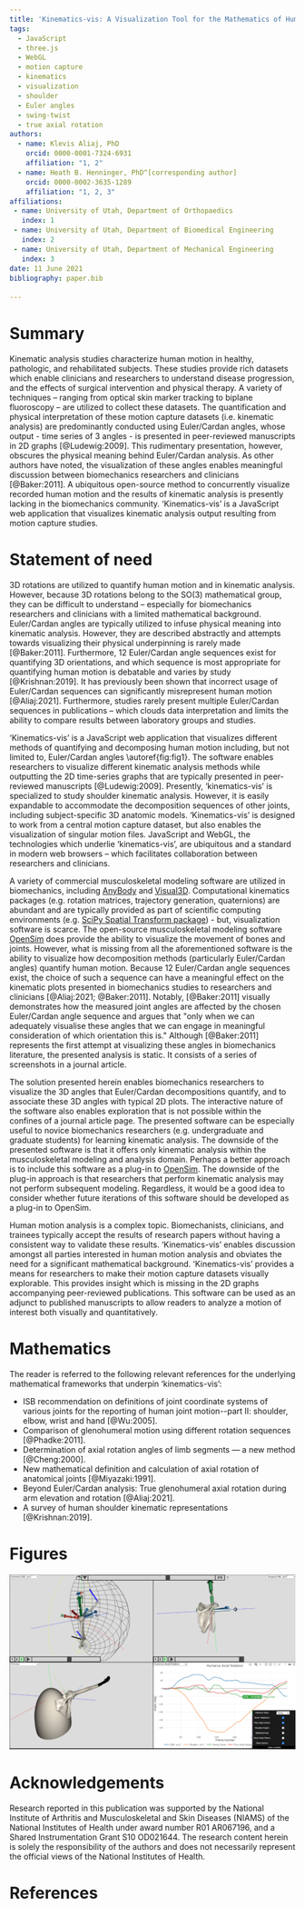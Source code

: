 ```yaml
---
title: 'Kinematics-vis: A Visualization Tool for the Mathematics of Human Motion'
tags:
  - JavaScript
  - three.js
  - WebGL
  - motion capture
  - kinematics
  - visualization
  - shoulder
  - Euler angles
  - swing-twist
  - true axial rotation
authors:
  - name: Klevis Aliaj, PhD
    orcid: 0000-0001-7324-6931
    affiliation: "1, 2"
  - name: Heath B. Henninger, PhD^[corresponding author]
    orcid: 0000-0002-3635-1289
    affiliation: "1, 2, 3"
affiliations:
 - name: University of Utah, Department of Orthopaedics
   index: 1
 - name: University of Utah, Department of Biomedical Engineering
   index: 2
 - name: University of Utah, Department of Mechanical Engineering
   index: 3
date: 11 June 2021
bibliography: paper.bib

---
```


# Summary

Kinematic analysis studies characterize human motion in healthy, pathologic, and rehabilitated subjects. These studies provide rich datasets which enable clinicians and researchers to understand disease progression, and the effects of surgical intervention and physical therapy. A variety of techniques – ranging from optical skin marker tracking to biplane fluoroscopy – are utilized to collect these datasets. The quantification and physical interpretation of these motion capture datasets (i.e. kinematic analysis) are predominantly conducted using Euler/Cardan angles, whose output - time series of 3 angles - is presented in peer-reviewed manuscripts in 2D graphs [@Ludewig:2009]. This rudimentary presentation, however, obscures the physical meaning behind Euler/Cardan analysis. As other authors have noted, the visualization of these angles enables meaningful discussion between biomechanics researchers and clinicians [@Baker:2011].  A ubiquitous open-source method to concurrently visualize recorded human motion and the results of kinematic analysis is presently lacking in the biomechanics community. ‘Kinematics-vis’ is a JavaScript web application that visualizes kinematic analysis output resulting from motion capture studies.


# Statement of need

3D rotations are utilized to quantify human motion and in kinematic analysis. However, because 3D rotations belong to the SO(3) mathematical group, they can be difficult to understand – especially for biomechanics researchers and clinicians with a limited mathematical background. Euler/Cardan angles are typically utilized to infuse physical meaning into kinematic analysis. However, they are described abstractly and attempts towards visualizing their physical underpinning is rarely made [@Baker:2011]. Furthermore, 12 Euler/Cardan angle sequences exist for quantifying 3D orientations, and which sequence is most appropriate for quantifying human motion is debatable and varies by study [@Krishnan:2019]. It has previously been shown that incorrect usage of Euler/Cardan sequences can significantly misrepresent human motion [@Aliaj:2021]. Furthermore, studies rarely present multiple Euler/Cardan sequences in publications – which clouds data interpretation and limits the ability to compare results between laboratory groups and studies.

‘Kinematics-vis’ is a JavaScript web application that visualizes different methods of quantifying and decomposing human motion including, but not limited to, Euler/Cardan angles \autoref{fig:fig1}. The software enables researchers to visualize different kinematic analysis methods while outputting the 2D time-series graphs that are typically presented in peer-reviewed manuscripts [@Ludewig:2009]. Presently, ‘kinematics-vis’ is specialized to study shoulder kinematic analysis. However, it is easily expandable to accommodate the decomposition sequences of other joints, including subject-specific 3D anatomic models. ‘Kinematics-vis’ is designed to work from a central motion capture dataset, but also enables the visualization of singular motion files. JavaScript and WebGL, the technologies which underlie ‘kinematics-vis’, are ubiquitous and a standard in modern web browsers – which facilitates collaboration between researchers and clinicians.

A variety of commercial musculoskeletal modeling software are utilized in biomechanics, including [AnyBody](https://www.anybodytech.com/) and [Visual3D](https://www.c-motion.com/#visual3d). Computational kinematics packages (e.g. rotation matrices, trajectory generation, quaternions) are abundant and are typically provided as part of scientific computing environments (e.g. [SciPy Spatial Transform package](https://docs.scipy.org/doc/scipy/reference/spatial.transform.html)) - but, visualization software is scarce. The open-source musculoskeletal modeling software [OpenSim](https://opensim.stanford.edu/work/index.html) does provide the ability to visualize the movement of bones and joints. However, what is missing from all the aforementioned software is the ability to visualize how decomposition methods (particularly Euler/Cardan angles) quantify human motion. Because 12 Euler/Cardan angle sequences exist, the choice of such a sequence can have a meaningful effect on the kinematic plots presented in biomechanics studies to researchers and clinicians [@Aliaj:2021; @Baker:2011]. Notably, [@Baker:2011] visually demonstrates how the measured joint angles are affected by the chosen Euler/Cardan angle sequence and argues that "only when we can adequately visualise these angles that we can engage in meaningful consideration of which orientation this is." Although [@Baker:2011] represents the first attempt at visualizing these angles in biomechanics literature, the presented analysis is static. It consists of a series of screenshots in a journal article.

The solution presented herein enables biomechanics researchers to visualize the 3D angles that Euler/Cardan decompositions quantify, and to associate these 3D angles with typical 2D plots. The interactive nature of the software also enables exploration that is not possible within the confines of a journal article page. The presented software can be especially useful to novice biomechanics researchers (e.g. undergraduate and graduate students) for learning kinematic analysis. The downside of the presented software is that it offers only kinematic analysis within the musculoskeletal modeling and analysis domain. Perhaps a better approach is to include this software as a plug-in to [OpenSim](https://opensim.stanford.edu/work/index.html). The downside of the plug-in approach is that researchers that perform kinematic analysis may not perform subsequent modeling. Regardless, it would be a good idea to consider whether future iterations of this software should be developed as a plug-in to OpenSim.

Human motion analysis is a complex topic. Biomechanists, clinicians, and trainees typically accept the results of research papers without having a consistent way to validate these results. ‘Kinematics-vis’ enables discussion amongst all parties interested in human motion analysis and obviates the need for a significant mathematical background. ‘Kinematics-vis’ provides a means for researchers to make their motion capture datasets visually explorable.  This provides insight which is missing in the 2D graphs accompanying peer-reviewed publications. This software can be used as an adjunct to published manuscripts to allow readers to analyze a motion of interest both visually and quantitatively. 

# Mathematics

The reader is referred to the following relevant references for the underlying mathematical frameworks that underpin ‘kinematics-vis’: 

* ISB recommendation on definitions of joint coordinate systems of various joints for the reporting of human joint motion--part II: shoulder, elbow, wrist and hand [@Wu:2005].
* Comparison of glenohumeral motion using different rotation sequences [@Phadke:2011].
* Determination of axial rotation angles of limb segments — a new method [@Cheng:2000]. 
* New mathematical definition and calculation of axial rotation of anatomical joints [@Miyazaki:1991].
* Beyond Euler/Cardan analysis: True glenohumeral axial rotation during arm elevation and rotation [@Aliaj:2021].
* A survey of human shoulder kinematic representations [@Krishnan:2019].

# Figures

![Example display of a shoulder motion analyzed using kinematics-vis. Arm elevation is shown with the humerus motion decomposed using the International Society of Biomechanics (ISB) yx’y’’ sequence (top left) and scapular motion decomposed using the ISB yx’z’’ sequence (top right). The 3D \“Preview\” view (bottom left) visualizes the simultaneous motion of the humerus and scapula. The 2D kinematic curves typically presented in peer-reviewed articles are also presented (bottom right). \label{fig:fig1}](fig1.png)

# Acknowledgements

Research reported in this publication was supported by the National Institute of Arthritis and Musculoskeletal and Skin Diseases (NIAMS) of the National Institutes of Health under award number R01 AR067196, and a Shared Instrumentation Grant S10 OD021644. The research content herein is solely the responsibility of the authors and does not necessarily represent the official views of the National Institutes of Health.

# References
